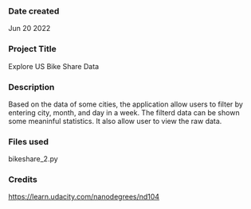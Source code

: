 ### Date created
Jun 20 2022

### Project Title
Explore US Bike Share Data

### Description
Based on the data of some cities, the application allow users to filter by entering city, month, and day in a week. The filterd data can be shown some meaninful statistics. It also allow user to view the raw data.

### Files used
bikeshare_2.py

### Credits
https://learn.udacity.com/nanodegrees/nd104
